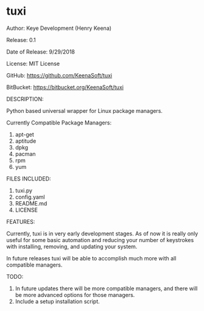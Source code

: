 # tuxi

Author: Keye Development (Henry Keena)

Release: 0.1

Date of Release: 9/29/2018

License: MIT License

GitHub: https://github.com/KeenaSoft/tuxi

BitBucket: https://bitbucket.org/KeenaSoft/tuxi

DESCRIPTION:

Python based universal wrapper for Linux package managers.

Currently Compatible Package Managers:

1. apt-get
2. aptitude
3. dpkg
4. pacman
5. rpm
6. yum

FILES INCLUDED:

1. tuxi.py
2. config.yaml
3. README.md
4. LICENSE

FEATURES:

Currently, tuxi is in very early development stages. As of now it is really only useful for some basic automation and reducing your number of keystrokes with installing, removing, and updating your system.

In future releases tuxi will be able to accomplish much more with all compatible managers.

TODO:

1. In future updates there will be more compatible managers, and there will be more advanced options for those managers.
2. Include a setup installation script.
